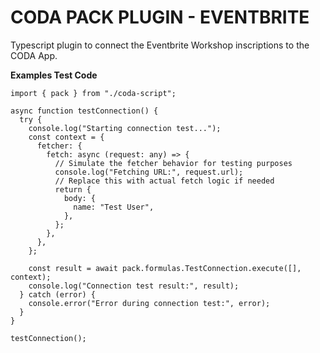 # CODA PACK PLUGIN - EVENTBRITE

Typescript plugin to connect the Eventbrite Workshop inscriptions to the CODA App.

__Examples Test Code__ 

```
import { pack } from "./coda-script";

async function testConnection() {
  try {
    console.log("Starting connection test...");
    const context = {
      fetcher: {
        fetch: async (request: any) => {
          // Simulate the fetcher behavior for testing purposes
          console.log("Fetching URL:", request.url);
          // Replace this with actual fetch logic if needed
          return {
            body: {
              name: "Test User",
            },
          };
        },
      },
    };

    const result = await pack.formulas.TestConnection.execute([], context);
    console.log("Connection test result:", result);
  } catch (error) {
    console.error("Error during connection test:", error);
  }
}

testConnection();
```

